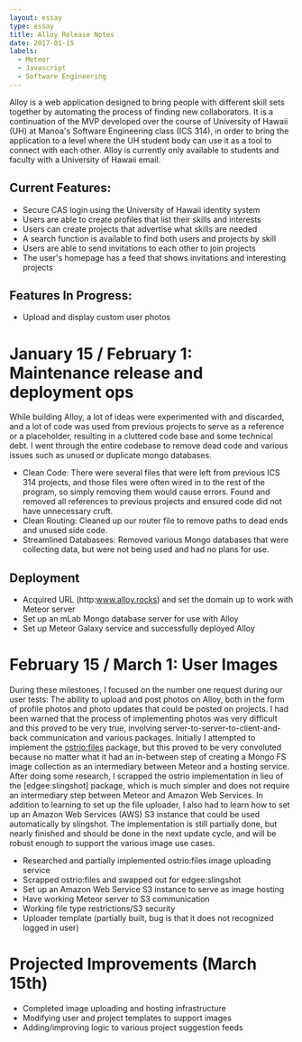```yaml
---
layout: essay
type: essay
title: Alloy Release Notes
date: 2017-01-15
labels:
  - Meteor
  - Javascript
  - Software Engineering
---
```


Alloy is a web application designed to bring people with different skill sets together by automating the process of finding new collaborators. It is a continuation of the MVP developed over the course of University of Hawaii (UH) at Manoa's Software Engineering class (ICS 314), in order to bring the application to a level where the UH student body can use it as a tool to connect with each other. Alloy is currently only available to students and faculty with a University of Hawaii email.

## Current Features:
- Secure CAS login using the University of Hawaii identity system
- Users are able to create profiles that list their skills and interests
- Users can create projects that advertise what skills are needed
- A search function is available to find both users and projects by skill
- Users are able to send invitations to each other to join projects
- The user's homepage has a feed that shows invitations and interesting projects

## Features In Progress:
- Upload and display custom user photos

# January 15 / February 1: Maintenance release and deployment ops

While building Alloy, a lot of ideas were experimented with and discarded, and a lot of code was used from previous projects to serve as a reference or a placeholder, resulting in a cluttered code base and some technical debt. I went through the entire codebase to remove dead code and various issues such as unused or duplicate mongo databases.

- Clean Code: There were several files that were left from previous ICS 314 projects, and those files were often wired in to the rest of the program, so simply removing them would cause errors. Found and removed all references to previous projects and ensured code did not have unnecessary cruft.
- Clean Routing: Cleaned up our router file to remove paths to dead ends and unused side code.
- Streamlined Databasees: Removed various Mongo databases that were collecting data, but were not being used and had no plans for use.

## Deployment

- Acquired URL (http:www.alloy.rocks) and set the domain up to work with Meteor server
- Set up an mLab Mongo database server for use with Alloy
- Set up Meteor Galaxy service and successfully deployed Alloy

# February 15 / March 1: User Images

During these milestones, I focused on the number one request during our user tests: The ability to upload and post photos on Alloy, both in the form of profile photos and photo updates that could be posted on projects. I had been warned that the process of implementing photos was very difficult and this proved to be very true, involving server-to-server-to-client-and-back communication and various packages. Initially I attempted to implement the [ostrio:files](https://atmospherejs.com/ostrio/files) package, but this proved to be very convoluted because no matter what it had an in-between step of creating a Mongo FS image collection as an intermediary between Meteor and a hosting service. After doing some research, I scrapped the ostrio implementation in lieu of the [edgee:slingshot] package, which is much simpler and does not require an intermediary step between Meteor and Amazon Web Services. In addition to learning to set up the file uploader, I also had to learn how to set up an Amazon Web Services (AWS) S3 instance that could be used automatically by slingshot. The implementation is still partially done, but nearly finished and should be done in the next update cycle, and will be robust enough to support the various image use cases.

- Researched and partially implemented ostrio:files image uploading service
- Scrapped ostrio:files and swapped out for edgee:slingshot
- Set up an Amazon Web Service S3 instance to serve as image hosting
- Have working Meteor server to S3 communication
- Working file type restrictions/S3 security
- Uploader template (partially built, bug is that it does not recognized logged in user)

# Projected Improvements (March 15th)
- Completed image uploading and hosting infrastructure
- Modifying user and project templates to support images
- Adding/improving logic to various project suggestion feeds
